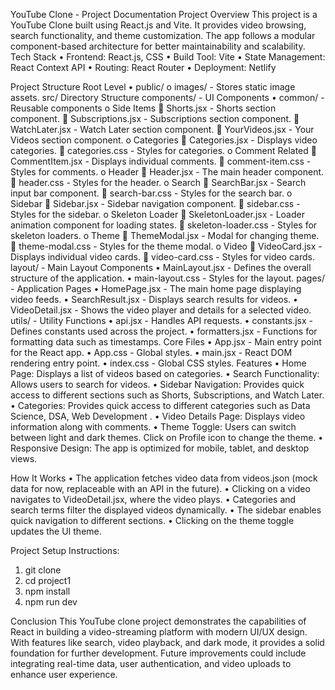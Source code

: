 YouTube  Clone - Project Documentation
Project Overview
This project is a YouTube Clone built using React.js and Vite. It provides video browsing, search functionality, and theme customization. The app follows a modular component-based architecture for better maintainability and scalability.
Tech Stack
•	Frontend: React.js, CSS
•	Build Tool: Vite
•	State Management: React Context API
•	Routing: React Router
•	Deployment: Netlify

Project Structure
Root Level
•	public/
o	images/ - Stores static image assets.
src/ Directory Structure
components/ - UI Components
•	common/ - Reusable components
o	Side Items
	Shorts.jsx - Shorts section component.
	Subscriptions.jsx - Subscriptions section component.
	WatchLater.jsx - Watch Later section component.
	YourVideos.jsx - Your Videos section component.
o	Categories
	Categories.jsx - Displays video categories.
	categories.css - Styles for categories.
o	Comment Related
	CommentItem.jsx - Displays individual comments.
	comment-item.css - Styles for comments.
o	Header
	Header.jsx - The main header component.
	header.css - Styles for the header.
o	Search
	SearchBar.jsx - Search input bar component.
	search-bar.css - Styles for the search bar.
o	Sidebar
	Sidebar.jsx - Sidebar navigation component.
	sidebar.css - Styles for the sidebar.
o	Skeleton Loader
	SkeletonLoader.jsx - Loader animation component for loading states.
	skeleton-loader.css - Styles for skeleton loaders.
o	Theme
	ThemeModal.jsx - Modal for changing theme.
	theme-modal.css - Styles for the theme modal.
o	Video
	VideoCard.jsx - Displays individual video cards.
	video-card.css - Styles for video cards.
layout/ - Main Layout Components
•	MainLayout.jsx - Defines the overall structure of the application.
•	main-layout.css - Styles for the layout.
pages/ - Application Pages
•	HomePage.jsx - The main home page displaying video feeds.
•	SearchResult.jsx - Displays search results for videos.
•	VideoDetail.jsx - Shows the video player and details for a selected video.
utils/ - Utility Functions
•	api.jsx - Handles API requests.
•	constants.jsx - Defines constants used across the project.
•	formatters.jsx - Functions for formatting data such as timestamps.
Core Files
•	App.jsx - Main entry point for the React app.
•	App.css - Global styles.
•	main.jsx - React DOM rendering entry point.
•	index.css - Global CSS styles.
Features
•	Home Page: Displays a list of videos based on categories.
•	Search Functionality: Allows users to search for videos.
•	Sidebar Navigation: Provides quick access to different sections such as Shorts, Subscriptions, and Watch Later.
•	Categories: Provides quick access to different categories such as Data Science, DSA, Web Development .
•	Video Details Page: Displays video information along with comments.
•	Theme Toggle: Users can switch between light and dark themes. Click on Profile icon to change the theme.
•	Responsive Design: The app is optimized for mobile, tablet, and desktop views.

How It Works
•	The application fetches video data from videos.json (mock data for now, replaceable with an API in the future).
•	Clicking on a video navigates to VideoDetail.jsx, where the video plays.
•	Categories and search terms filter the displayed videos dynamically.
•	The sidebar enables quick navigation to different sections.
•	Clicking on the theme toggle updates the UI theme.


Project Setup Instructions:
1.	git clone <repository-url>  
2.	cd project1
3.	npm install 
4.	npm run dev  

Conclusion
This YouTube clone project demonstrates the capabilities of React in building a video-streaming platform with modern UI/UX design. With features like search, video playback, and dark mode, it provides a solid foundation for further development. Future improvements could include integrating real-time data, user authentication, and video uploads to enhance user experience.

